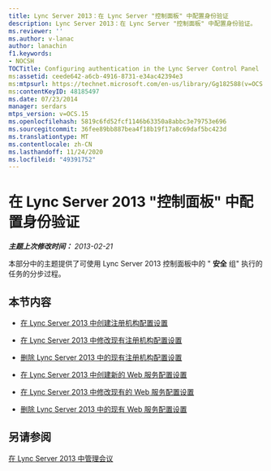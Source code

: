 ```yaml
---
title: Lync Server 2013：在 Lync Server "控制面板" 中配置身份验证
description: Lync Server 2013：在 Lync Server "控制面板" 中配置身份验证。
ms.reviewer: ''
ms.author: v-lanac
author: lanachin
f1.keywords:
- NOCSH
TOCTitle: Configuring authentication in the Lync Server Control Panel
ms:assetid: ceede642-a6cb-4916-8731-e34ac42394e3
ms:mtpsurl: https://technet.microsoft.com/en-us/library/Gg182588(v=OCS.15)
ms:contentKeyID: 48185497
ms.date: 07/23/2014
manager: serdars
mtps_version: v=OCS.15
ms.openlocfilehash: 5819c6fd52fcf1146b63350a8abbc3e79753e696
ms.sourcegitcommit: 36fee89bb887bea4f18b19f17a8c69daf5bc423d
ms.translationtype: MT
ms.contentlocale: zh-CN
ms.lasthandoff: 11/24/2020
ms.locfileid: "49391752"
---
```

# <a name="configuring-authentication-in-the-lync-server-2013-control-panel"></a>在 Lync Server 2013 "控制面板" 中配置身份验证

<div data-xmlns="http://www.w3.org/1999/xhtml">

<div class="topic" data-xmlns="http://www.w3.org/1999/xhtml" data-msxsl="urn:schemas-microsoft-com:xslt" data-cs="https://msdn.microsoft.com/">

<div data-asp="https://msdn2.microsoft.com/asp">



</div>

<div id="mainSection">

<div id="mainBody">

<span> </span>

_**主题上次修改时间：** 2013-02-21_

本部分中的主题提供了可使用 Lync Server 2013 控制面板中的 " **安全** 组" 执行的任务的分步过程。

<div>

## <a name="in-this-section"></a>本节内容

  - [在 Lync Server 2013 中创建注册机构配置设置](lync-server-2013-create-registrar-configuration-settings.md)

  - [在 Lync Server 2013 中修改现有注册机构配置设置](lync-server-2013-modify-existing-registrar-configuration-settings.md)

  - [删除 Lync Server 2013 中的现有注册机构配置设置](lync-server-2013-delete-existing-registrar-configuration-settings.md)

  - [在 Lync Server 2013 中创建新的 Web 服务配置设置](lync-server-2013-create-new-web-service-configuration-settings.md)

  - [在 Lync Server 2013 中修改现有的 Web 服务配置设置](lync-server-2013-modify-existing-web-service-configuration-settings.md)

  - [删除 Lync Server 2013 中的现有 Web 服务配置设置](lync-server-2013-delete-existing-web-service-configuration-settings.md)

</div>

<div>

## <a name="see-also"></a>另请参阅


[在 Lync Server 2013 中管理会议](lync-server-2013-managing-meetings-and-conferences.md)  
  

</div>

</div>

<span> </span>

</div>

</div>

</div>


